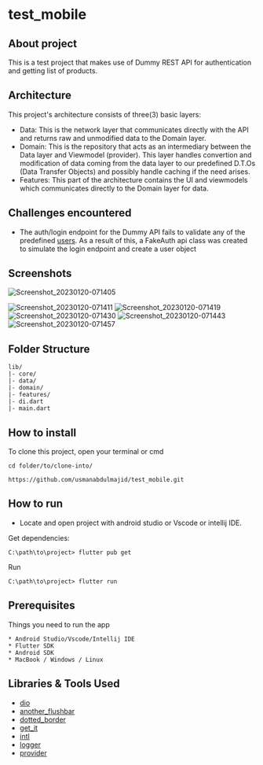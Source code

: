 # test_mobile


## About project
This is a test project that makes use of Dummy REST API for authentication and getting list of products.

## Architecture
This project's architecture consists of three(3) basic layers:
- Data: This is the network layer that communicates directly with the API and returns raw and unmodified data to the Domain layer.
- Domain: This is the repository that acts as an intermediary between the Data layer and Viewmodel (provider). This layer handles convertion and modification of data coming from the data layer to our predefined D.T.Os (Data Transfer Objects) and possibly handle caching if the need arises.
- Features: This part of the architecture contains the UI and viewmodels which communicates directly to the Domain layer for data.

## Challenges encountered
- The auth/login endpoint for the Dummy API fails to validate any of the predefined [users](https://dummyjson.com/users). As a result of this, a FakeAuth api class was created to simulate the login endpoint and create a user object

## Screenshots

![Screenshot_20230120-071405](https://user-images.githubusercontent.com/63570223/213631358-84e1c31f-40f5-4ff8-a249-ed9bb83154da.png)

![Screenshot_20230120-071411](https://user-images.githubusercontent.com/63570223/213631384-e9a1a417-23c8-4072-8546-d1cf12cb725c.png)
![Screenshot_20230120-071419](https://user-images.githubusercontent.com/63570223/213631441-707396dc-7b41-47eb-9648-c4c57917c4f7.png)
![Screenshot_20230120-071430](https://user-images.githubusercontent.com/63570223/213631572-60a75a40-74e8-4575-bad0-fc18bb2e3753.png)
![Screenshot_20230120-071443](https://user-images.githubusercontent.com/63570223/213631608-5a1a28a4-7227-4785-a967-39399bd8a2dc.png)
![Screenshot_20230120-071457](https://user-images.githubusercontent.com/63570223/213631633-bfac8ba1-2c95-4823-971f-b55ef45592da.png)


## Folder Structure
```
lib/
|- core/
|- data/
|- domain/
|- features/
|- di.dart
|- main.dart
```


## How to install
To clone this project, open your terminal or cmd
```
cd folder/to/clone-into/
```

```
https://github.com/usmanabdulmajid/test_mobile.git
```

## How to run
- Locate and open project with android studio or Vscode or intellij IDE.

Get dependencies:
```
C:\path\to\project> flutter pub get

```
Run
```
C:\path\to\project> flutter run
```

## Prerequisites

Things you need to run the app

```
* Android Studio/Vscode/Intellij IDE
* Flutter SDK
* Android SDK
* MacBook / Windows / Linux
```

## Libraries & Tools Used
- [dio](https://pub.dev/packages/dio)
- [another_flushbar](https://pub.dev/packages/another_flushbar)
- [dotted_border](https://pub.dev/packages/dotted_border)
- [get_it](https://pub.dev/packages/get_it)
- [intl](https://pub.dev/packages/intl)
- [logger](https://pub.dev/packages/logger)
- [provider](https://pub.dev/packages/provider)

